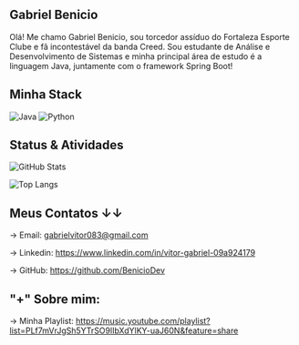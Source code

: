 ## Gabriel Benicio 
Olá! Me chamo Gabriel Benicio, sou torcedor assíduo do Fortaleza Esporte Clube e fã incontestável da banda Creed. Sou estudante de Análise e Desenvolvimento de Sistemas e minha principal área de estudo é a linguagem Java, juntamente com o framework Spring Boot!

## Minha Stack
  ![Java](https://img.shields.io/badge/Java-000?style=for-the-badge&logo=java)
  ![Python](https://img.shields.io/badge/Python-000?style=for-the-badge&logo=python)


## Status & Atividades
![GitHub Stats](https://github-readme-stats.vercel.app/api?username=BenicioDev&theme=transparent&bg_color=000&border_color=30A3DC&show_icons=true&icon_color=30A3DC&title_color=E94D5F&text_color=FFF)

![Top Langs](https://github-readme-stats-git-masterrstaa-rickstaa.vercel.app/api/top-langs/?username=beniciodev&layout=compact&bg_color=000&border_color=30A3DC&title_color=E94D5F&text_color=FFF)

## Meus Contatos ↓↓
  → Email: gabrielvitor083@gmail.com
 
  → Linkedin: https://www.linkedin.com/in/vitor-gabriel-09a924179
 
  → GitHub: https://github.com/BenicioDev

## "+" Sobre mim: 
 → Minha Playlist: https://music.youtube.com/playlist?list=PLf7mVrJgSh5YTrSO9lIbXdYlKY-uaJ60N&feature=share
